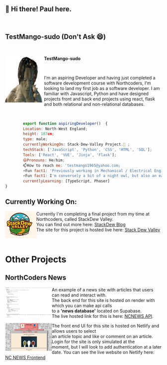 <div>
  <h2>👋 Hi there! Paul here.</h2>  
  <br>
  <h2>TestMango-sudo (Don't Ask 😄)</h2>
  <br>
  <div>
    <img src="nameless.png" align="left" height="150" width="125"/>
    <p size="20"><strong>TestMango-sudo</strong></p> 
  </div><br>
  <p align="left">
    I'm an aspiring Developer and having just completed a software development course with Northcoders, I'm looking to land my first job as a software developer.
    I am familiar with Javascript, Python and have designed projects front and back end projects using react, flask and both relational and non-relational databases.  
  </p>
</div>
<br>

```JavaScript
        export function aspiringDeveloper()  { 
        Location: North-West England; 
        height: 187cm; 
        type: male; 
        currentlyWorkingOn: Stack-Dew-Valley Project.🔭 ;
        techStack: ['JavaScript', 'Python', 'CSS', 'HTML', 'SQL'];
        Tools: ['React', 'VUE', 'Jinja', 'Flask'];
        😄Pronouns: He/him;
        📫How to reach me: 'testmango1965@yahoo.com;
        ⚡Fun fact1: 'Previously working in Mechanical / Electrical Engineering and I.T support gives me a unique take on problem solving'
        ⚡Fun fact1: I'm conversely a bit of a night owl, but also an early bird. 🤷
        currentlyLearning: [TypeScript, Phaser]
}
```  

<h2>Currently Working On:</h2>
<div >
  <div >
    <img src="logo.png" align="left" heigth="100" width="100"/>
  </div>
  <div>
  <p>
    Currently I'm completing a final project from my time at Northcoders, called StackDew Valley.<br>
    You can find out more here:  <a href="https://www.northcoders.com/blog/student-projects-stack-dew-valley/">StackDew Blog</a> <br>
    The site for this project is hosted live here: <a href="https://stackdewvalley-686c6.web.app/">Stack Dew Valley</a>
  </p>  
  </div>
</div>
<br>

# Other Projects
<div>
  <h2>NorthCoders News</h2>
   <div >
    <img src="api.png" align="left" heigth="150" width="150/>
  </div>
  <p align="right">An example of a news site with articles that users can read and interact with. <br>
      The back end for this site is hosted on render with which you can make api calls <br>
      to a <strong>'news database'</strong> located on Supabase. <br>
      The live hosted link for this is here: <a href="https://nc-news-backend-boh2.onrender.com/api">NCNEWS API</a>. <br>
  </p>
   <div>
    <img src="image.png" align="left" heigth="150" width="150"/>
  </div>
     <div>
    <p align="left">The front end UI for this site is hosted on Netlify and allows users to select <br>
      an article topic and like or comment on an article. Login for the site is only simulated at the <br>
      moment, but I will look to add authentication at a later date.
      You can see the live website on Netlify here:<br>
      <a href="https://6819cbc3a2234b9f905c4f26--newsatnorthcoders.netlify.app/">NC NEWS Frontend</a>
    </p>
    </div>
</div>


